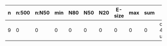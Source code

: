 n    |n:500  |n:N50  |min  |N80  |N50  |N20  |E-size  |max  |sum  |name
---  |---    |---    |---  |---  |---  |---  |---     |---  |---  |---
9    |0      |0      |0    |0    |0    |0    |0       |0    |0    |output-42-unitigs.fa
